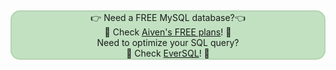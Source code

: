 &nbsp;<p style="background: #C1E1C1;border: 2px solid #b4d3b2;border-radius: 15px;text-align: center;">👉 Need a FREE MySQL database?👈<br>🦀 Check <a href="https://go.aiven.io/francesco-signup">Aiven's FREE plans</a>! 🦀<br>
Need to optimize your SQL query? <br>
🐧 Check <a href="https://www.eversql.com/?utm_medium=organic&utm_source=ext_blog&utm_content=ftisiotwebsite">EverSQL</a>! 🐧</p>
